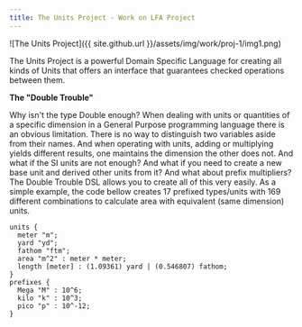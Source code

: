```yaml
---
title: The Units Project - Work on LFA Project
---
```


![The Units Project]({{ site.github.url }}/assets/img/work/proj-1/img1.png)

The Units Project is a powerful Domain Specific Language for creating all kinds 
of Units that offers an interface that guarantees checked operations between them.

**The "Double Trouble"**

Why isn't the type Double enough? When dealing with units or quantities of a 
specific dimension in a General Purpose programming language there is an obvious 
limitation. There is no way to distinguish two variables aside from their names. 
And when operating with units, adding or multiplying yields different results, 
one maintains the dimension the other does not. And what if the SI units are not 
enough? And what if you need to create a new base unit and derived other units 
from it? And what about prefix multipliers? The Double Trouble DSL allows you to 
create all of this very easily. As a simple example, the code bellow creates 17 
prefixed types/units with 169 different combinations to calculate area with 
equivalent (same dimension) units.

```
units {
  meter "m";
  yard "yd";
  fathom "ftm";
  area "m^2" : meter * meter;
  length [meter] : (1.09361) yard | (0.546807) fathom;
}
prefixes {
  Mega "M" : 10^6;
  kilo "k" : 10^3;
  pico "p" : 10^-12;
}
```

